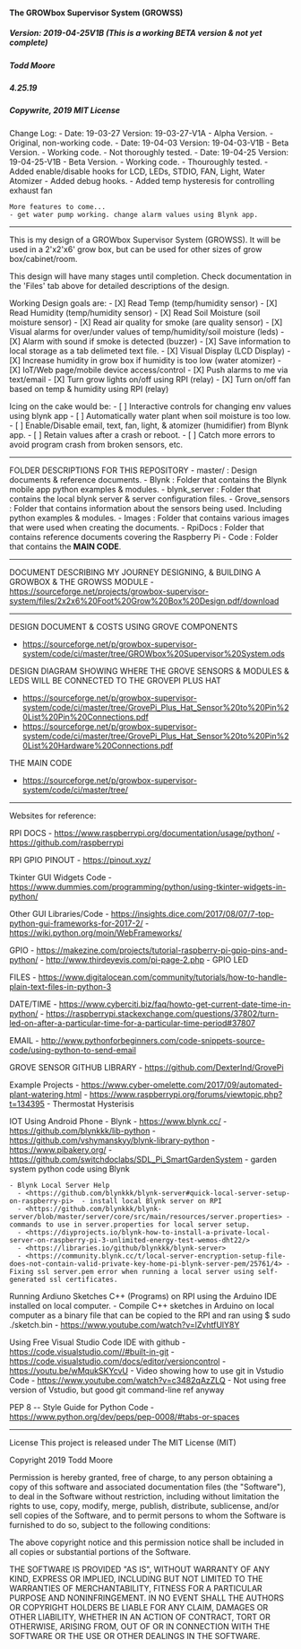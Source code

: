 #### **The GROWbox Supervisor System (GROWSS)**
##### Version: 2019-04-25V1B (This is a working BETA version & not yet complete)
##### Todd Moore
##### 4.25.19
##### Copywrite, 2019 MIT License

Change Log:
    - Date: 19-03-27  Version: 19-03-27-V1A 
        - Alpha Version. 
        - Original, non-working code.
    - Date: 19-04-03  Version: 19-04-03-V1B 
        - Beta Version. 
        - Working code. 
        - Not thoroughly tested. 
    - Date: 19-04-25  Version: 19-04-25-V1B 
        - Beta Version. 
        - Working code. 
        - Thouroughly tested.
        - Added enable/disable hooks for LCD, LEDs, STDIO, FAN, Light, Water Atomizer
        - Added debug hooks.
        - Added temp hysteresis for controlling exhaust fan
    
    More features to come...
    - get water pump working. change alarm values using Blynk app.
___________________________________________________________________________________________
This is my design of a GROWbox Supervisor System (GROWSS). It will be used in a 2'x2'x6' grow box, but can be used for other sizes of grow box/cabinet/room.

This design will have many stages until completion.  Check documentation in the 'Files' tab above for detailed descriptions of the design.

Working Design goals are:
    - [X] Read Temp (temp/humidity sensor)
    - [X] Read Humidity (temp/humidity sensor)
    - [X] Read Soil Moisture (soil moisture sensor)
    - [X] Read air quality for smoke (are quality sensor)
    - [X] Visual alarms for over/under values of temp/humidity/soil moisture (leds)
    - [X] Alarm with sound if smoke is detected (buzzer)
    - [X] Save information to local storage as a tab delimeted text file.
    - [X] Visual Display (LCD Display)
    - [X] Increase humidity in grow box if humidity is too low (water atomizer)
    - [X] IoT/Web page/mobile device access/control
    - [X] Push alarms to me via text/email
    - [X] Turn grow lights on/off using RPI (relay)
    - [X] Turn on/off fan based on temp & humidity using RPI (relay)

Icing on the cake would be:
    - [ ] Interactive controls for changing env values using blynk app
    - [ ] Automatically water plant when soil moisture is too low.
    - [ ] Enable/Disable email, text, fan, light, & atomizer (humidifier) from Blynk app.
    - [ ] Retain values after a crash or reboot.
    - [ ] Catch more errors to avoid program crash from broken sensors, etc.
___________________________________________________________________________________________
FOLDER DESCRIPTIONS FOR THIS REPOSITORY
    - master/ : Design documents & reference documents.
    - Blynk : Folder that contains the Blynk mobile app python examples & modules.
    - blynk_server : Folder that contains the local blynk server & server configuration files.
    - Grove_sensors : Folder that contains information about the sensors being used. Including python examples & modules.
    - Images : Folder that contains various images that were used when creating the documents.
    - RpiDocs : Folder that contains reference documents covering the Raspberry Pi
    - Code : Folder that contains the **MAIN CODE**.
___________________________________________________________________________________________
DOCUMENT DESCRIBING MY JOURNEY DESIGNING, & BUILDING A GROWBOX & THE GROWSS MODULE
    - <https://sourceforge.net/projects/growbox-supervisor-system/files/2x2x6%20Foot%20Grow%20Box%20Design.pdf/download>
___________________________________________________________________________________________
DESIGN DOCUMENT & COSTS USING GROVE COMPONENTS
   - <https://sourceforge.net/p/growbox-supervisor-system/code/ci/master/tree/GROWbox%20Supervisor%20System.ods>
     
DESIGN DIAGRAM SHOWING WHERE THE GROVE SENSORS & MODULES & LEDS WILL BE CONNECTED TO THE GROVEPI PLUS HAT
   - <https://sourceforge.net/p/growbox-supervisor-system/code/ci/master/tree/GrovePi_Plus_Hat_Sensor%20to%20Pin%20List%20Pin%20Connections.pdf>
   - <https://sourceforge.net/p/growbox-supervisor-system/code/ci/master/tree/GrovePi_Plus_Hat_Sensor%20to%20Pin%20List%20Hardware%20Connections.pdf>
     
THE MAIN CODE
   - <https://sourceforge.net/p/growbox-supervisor-system/code/ci/master/tree/>
___________________________________________________________________________________________
Websites for reference:

RPI DOCS
    - <https://www.raspberrypi.org/documentation/usage/python/>
    - <https://github.com/raspberrypi>

RPI GPIO PINOUT
    - <https://pinout.xyz/>
  
Tkinter GUI Widgets Code
    - <https://www.dummies.com/programming/python/using-tkinter-widgets-in-python/>

Other GUI Libraries/Code
    - <https://insights.dice.com/2017/08/07/7-top-python-gui-frameworks-for-2017-2/>
    - <https://wiki.python.org/moin/WebFrameworks/>

GPIO
    - <https://makezine.com/projects/tutorial-raspberry-pi-gpio-pins-and-python/>
    - <http://www.thirdeyevis.com/pi-page-2.php>  - GPIO LED
  
FILES
    - <https://www.digitalocean.com/community/tutorials/how-to-handle-plain-text-files-in-python-3>

DATE/TIME
    - <https://www.cyberciti.biz/faq/howto-get-current-date-time-in-python/>
    - <https://raspberrypi.stackexchange.com/questions/37802/turn-led-on-after-a-particular-time-for-a-particular-time-period#37807>

EMAIL
    - <http://www.pythonforbeginners.com/code-snippets-source-code/using-python-to-send-email>

GROVE SENSOR GITHUB LIBRARY
    - <https://github.com/DexterInd/GrovePi>

Example Projects
    - <https://www.cyber-omelette.com/2017/09/automated-plant-watering.html>
    - <https://www.raspberrypi.org/forums/viewtopic.php?t=134395> - Thermostat Hysterisis
  
IOT Using Android Phone
    - Blynk
      - <https://www.blynk.cc/>
      - <https://github.com/blynkkk/lib-python>
      - <https://github.com/vshymanskyy/blynk-library-python>
      - <https://www.pibakery.org/>
      - <https://github.com/switchdoclabs/SDL_Pi_SmartGardenSystem>  - garden system python code using Blynk
    
    - Blynk Local Server Help
      - <https://github.com/blynkkk/blynk-server#quick-local-server-setup-on-raspberry-pi>  - install local Blynk server on RPI
      - <https://github.com/blynkkk/blynk-server/blob/master/server/core/src/main/resources/server.properties> - commands to use in server.properties for local server setup.
      - <https://diyprojects.io/blynk-how-to-install-a-private-local-server-on-raspberry-pi-3-unlimited-energy-test-wemos-dht22/>
      - <https://libraries.io/github/blynkkk/blynk-server>
      - <https://community.blynk.cc/t/local-server-encryption-setup-file-does-not-contain-valid-private-key-home-pi-blynk-server-pem/25761/4> - Fixing ssl server.pem error when running a local server using self-generated ssl certificates.

Running Ardiuno Sketches C++ (Programs) on RPI using the Arduino IDE installed on local computer.
    - Compile C++ sketches in Arduino on local computer as a binary file that can be copied to the RPI and ran using $ sudo ./sketch.bin
        - <https://www.youtube.com/watch?v=lZvhtfUlY8Y>
 
Using Free Visual Studio Code IDE with github
    - <https://code.visualstudio.com//#built-in-git>
    - <https://code.visualstudio.com/docs/editor/versioncontrol>
    - <https://youtu.be/wMqukSKYcvU>                    - Video showing how to use git in Vstudio Code
    - <https://www.youtube.com/watch?v=c3482qAzZLQ>     - Not using free version of Vstudio, but good git
                                                        command-line ref anyway

PEP 8 -- Style Guide for Python Code
    - <https://www.python.org/dev/peps/pep-0008/#tabs-or-spaces>
___________________________________________________________________________________________
License
This project is released under The MIT License (MIT)

Copyright 2019 Todd Moore

Permission is hereby granted, free of charge, to any person obtaining a copy of this software and associated documentation files (the "Software"), to deal in the Software without restriction, including without limitation the rights to use, copy, modify, merge, publish, distribute, sublicense, and/or sell copies of the Software, and to permit persons to whom the Software is furnished to do so, subject to the following conditions:

The above copyright notice and this permission notice shall be included in all copies or substantial portions of the Software.

THE SOFTWARE IS PROVIDED "AS IS", WITHOUT WARRANTY OF ANY KIND, EXPRESS OR IMPLIED, INCLUDING BUT NOT LIMITED TO THE WARRANTIES OF MERCHANTABILITY, FITNESS FOR A PARTICULAR PURPOSE AND NONINFRINGEMENT. IN NO EVENT SHALL THE AUTHORS OR COPYRIGHT HOLDERS BE LIABLE FOR ANY CLAIM, DAMAGES OR OTHER LIABILITY, WHETHER IN AN ACTION OF CONTRACT, TORT OR OTHERWISE, ARISING FROM, OUT OF OR IN CONNECTION WITH THE SOFTWARE OR THE USE OR OTHER DEALINGS IN THE SOFTWARE.  
  
  
